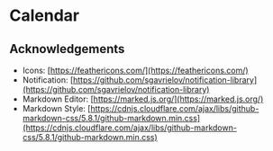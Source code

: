 # Calendar

## Acknowledgements

- Icons: [https://feathericons.com/](https://feathericons.com/)
- Notification: [https://github.com/sgavrielov/notification-library](https://github.com/sgavrielov/notification-library)
- Markdown Editor: [https://marked.js.org/](https://marked.js.org/)
- Markdown Style: [https://cdnjs.cloudflare.com/ajax/libs/github-markdown-css/5.8.1/github-markdown.min.css](https://cdnjs.cloudflare.com/ajax/libs/github-markdown-css/5.8.1/github-markdown.min.css)
